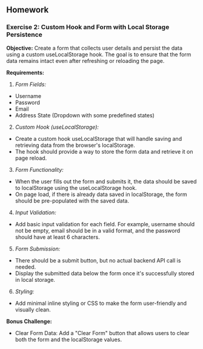 ## Homework

### Exercise 2: Custom Hook and Form with Local Storage Persistence

**Objective:**
Create a form that collects user details and persist the data using a custom useLocalStorage hook. The goal is to ensure that the form data remains intact even after refreshing or reloading the page.

**Requirements:**

1. _Form Fields:_

- Username
- Password
- Email
- Address
  State (Dropdown with some predefined states)

2. _Custom Hook (useLocalStorage):_

- Create a custom hook useLocalStorage that will handle saving and retrieving data from the browser's localStorage.
- The hook should provide a way to store the form data and retrieve it on page reload.

3. _Form Functionality:_

- When the user fills out the form and submits it, the data should be saved to localStorage using the useLocalStorage hook.
- On page load, if there is already data saved in localStorage, the form should be pre-populated with the saved data.

4. _Input Validation:_

- Add basic input validation for each field. For example, username should not be empty, email should be in a valid format, and the password should have at least 6 characters.

5.  _Form Submission:_

- There should be a submit button, but no actual backend API call is needed.
- Display the submitted data below the form once it's successfully stored in local storage.

6. _Styling:_

- Add minimal inline styling or CSS to make the form user-friendly and visually clean.

**Bonus Challenge:**

- Clear Form Data: Add a "Clear Form" button that allows users to clear both the form and the localStorage values.
